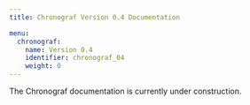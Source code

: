 ```yaml
---
title: Chronograf Version 0.4 Documentation

menu:
  chronograf:
    name: Version 0.4
    identifier: chronograf_04
    weight: 0
---
```


The Chronograf documentation is currently under construction.
